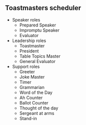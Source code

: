 Toastmasters scheduler
---

- Speaker roles
    - Prepared Speaker
    - Impromptu Speaker
    - Evaluator
- Leadership roles 
    - Toastmaster
    - President
    - Table Topics Master
    - General Evaluator
- Support roles
    - Greeter
    - Joke Master
    - Timer
    - Grammarian
    - Word of the Day
    - Ah Counter
    - Ballot Counter
    - Thought of the day
    - Sergeant at arms
    - Stand-in
